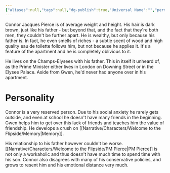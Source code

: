 ```yaml
---
{"aliases":null,"tags":null,"dg-publish":true,"Universal Name":"","permalink":"/narrative/characters/welcome-to-the-flipside/connor-pierce/","dgPassFrontmatter":true}
---
```


Connor Jacques Pierce is of average weight and height. His hair is dark brown, just like his father - but beyond that, and the fact that they're both men, they couldn't be further apart. He is wealthy, but only because his father is. In fact, he even smells of riches - a subtle scent of wood and high quality eau de toilette follows him, but not because he applies it. It's a feature of the apartment and he is completely oblivious to it.

He lives on the Champs-Elysees with his father. This in itself it unheard of, as the Prime Minister either lives in London on Downing Street or in the Elysee Palace. Aside from Gwen, he'd never had anyone over in his apartment.

# Personality

Connor is a very reserved person. Due to his social anxiety he rarely gets outside, and even at school he doesn't have many friends in the beginning. Gwen helps him to get over this lack of friends and teaches him the value of friendship. He develops a crush on [[Narrative/Characters/Welcome to the Flipside/Memory\|Memory]].

His relationship to his father however couldn't be worse. [[Narrative/Characters/Welcome to the Flipside/PM Pierce\|PM Pierce]] is not only a workaholic and thus doesn't have much time to spend time with his son. Connor also disagrees with many of his conservative policies, and grows to resent him and his emotional distance very much.